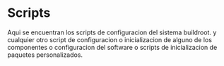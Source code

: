 # Scripts

Aqui se encuentran los scripts de configuracion del sistema buildroot. 
y cualquier otro script de configuracion o inicializacion de alguno de los componentes
o configuracion del software o scripts de inicializacion de paquetes personalizados.
